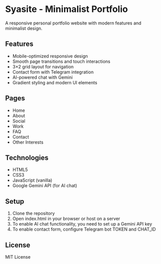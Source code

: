 # Syasite - Minimalist Portfolio

A responsive personal portfolio website with modern features and minimalist design.

## Features

- Mobile-optimized responsive design
- Smooth page transitions and touch interactions
- 3×2 grid layout for navigation
- Contact form with Telegram integration
- AI-powered chat with Gemini
- Gradient styling and modern UI elements

## Pages

- Home
- About
- Social
- Work
- FAQ
- Contact
- Other Interests

## Technologies

- HTML5
- CSS3
- JavaScript (vanilla)
- Google Gemini API (for AI chat)

## Setup

1. Clone the repository
2. Open index.html in your browser or host on a server
3. To enable AI chat functionality, you need to set up a Gemini API key
4. To enable contact form, configure Telegram bot TOKEN and CHAT_ID

## License

MIT License